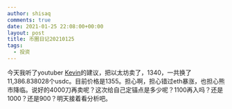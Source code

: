 ```yaml
---
author: shisaq
comments: true
date: 2021-01-25 22:08:00+00:00
layout: post
title: 币圈日记20210125
tags:
  - 投资
---
```


今天我听了youtuber [Kevin](https://www.youtube.com/watch?v=--5I59V4_ZU)的建议，把以太坊卖了，1340，一共换了11,386.838028个usdc。目前价格是1355。担心啊，担心错过eth暴涨，也担心熊市降临。说好的4000刀再卖呢？这次给自己定锚点是多少呢？1100再入吗？还是1000？还是900？明天接着看分析吧。